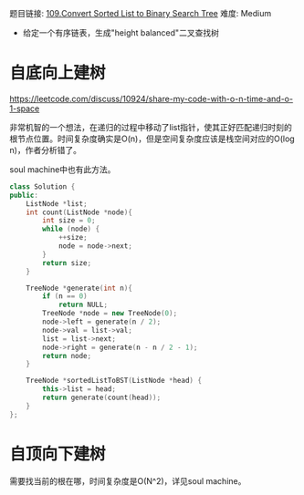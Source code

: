 题目链接: [109.Convert Sorted List to Binary Search Tree][1]
难度: Medium

- 给定一个有序链表，生成"height balanced"二叉查找树

# 自底向上建树

https://leetcode.com/discuss/10924/share-my-code-with-o-n-time-and-o-1-space

非常机智的一个想法，在递归的过程中移动了list指针，使其正好匹配递归时刻的根节点位置。时间复杂度确实是O(n)，但是空间复杂度应该是栈空间对应的O(log n)，作者分析错了。

soul machine中也有此方法。

```cpp
class Solution {
public:
    ListNode *list;
    int count(ListNode *node){
        int size = 0;
        while (node) {
            ++size;
            node = node->next;
        }
        return size;
    }

    TreeNode *generate(int n){
        if (n == 0)
            return NULL;
        TreeNode *node = new TreeNode(0);
        node->left = generate(n / 2);
        node->val = list->val;
        list = list->next;
        node->right = generate(n - n / 2 - 1);
        return node;
    }

    TreeNode *sortedListToBST(ListNode *head) {
        this->list = head;
        return generate(count(head));
    }
};
```

# 自顶向下建树

需要找当前的根在哪，时间复杂度是O(N^2)，详见soul machine。

[1]: https://leetcode.com/problems/convert-sorted-list-to-binary-search-tree/